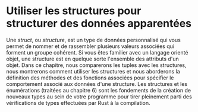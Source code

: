 <!-- # Using Structs to Structure Related Data -->

# Utiliser les structures pour structurer des données apparentées

<!--
A *struct*, or *structure*, is a custom data type that lets you name and
package together multiple related values that make up a meaningful group. If
you’re familiar with an object-oriented language, a *struct* is like an
object’s data attributes. In this chapter, we’ll compare and contrast tuples
with structs, demonstrate how to use structs, and discuss how to define methods
and associated functions to specify behavior associated with a struct’s data.
Structs and enums (discussed in Chapter 6) are the building blocks for creating
new types in your program’s domain to take full advantage of Rust’s compile
time type checking.
-->

Une *struct*, ou *structure*, est un type de données personnalisé qui vous
permet de nommer et de rassembler plusieurs valeurs associées qui forment
un groupe cohérent.
Si vous êtes familier avec un langage orienté objet, une structure est en
quelque sorte l'ensemble des attributs d'un objet.
Dans ce chapitre, nous comparerons les tuples avec les structures, nous
montrerons comment utiliser les structures et nous aborderons la définition des
méthodes et des fonctions associées pour spécifier le comportement associé aux
données d'une structure.
Les structures et les énumérations (traitées au chapitre 6) sont les fondements
de la création de nouveaux types au sein de votre programme pour tirer
pleinement parti des vérifications de types effectuées par Rust à la
compilation.
